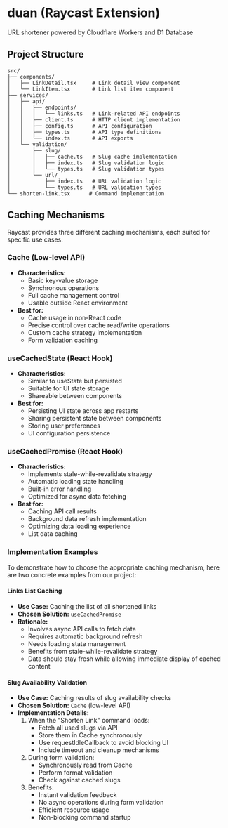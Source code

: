 # duan (Raycast Extension)

URL shortener powered by Cloudflare Workers and D1 Database

## Project Structure

```
src/
├── components/
│   ├── LinkDetail.tsx     # Link detail view component
│   └── LinkItem.tsx       # Link list item component
├── services/
│   ├── api/
│   │   ├── endpoints/
│   │   │   └── links.ts   # Link-related API endpoints
│   │   ├── client.ts      # HTTP client implementation
│   │   ├── config.ts      # API configuration
│   │   ├── types.ts       # API type definitions
│   │   └── index.ts       # API exports
│   └── validation/
│       ├── slug/
│       │   ├── cache.ts   # Slug cache implementation
│       │   ├── index.ts   # Slug validation logic
│       │   └── types.ts   # Slug validation types
│       └── url/
│           ├── index.ts   # URL validation logic
│           └── types.ts   # URL validation types
└── shorten-link.tsx      # Command implementation
```

## Caching Mechanisms

Raycast provides three different caching mechanisms, each suited for specific use cases:

### Cache (Low-level API)
- **Characteristics:**
  - Basic key-value storage
  - Synchronous operations
  - Full cache management control
  - Usable outside React environment
- **Best for:**
  - Cache usage in non-React code
  - Precise control over cache read/write operations
  - Custom cache strategy implementation
  - Form validation caching

### useCachedState (React Hook)
- **Characteristics:**
  - Similar to useState but persisted
  - Suitable for UI state storage
  - Shareable between components
- **Best for:**
  - Persisting UI state across app restarts
  - Sharing persistent state between components
  - Storing user preferences
  - UI configuration persistence

### useCachedPromise (React Hook)
- **Characteristics:**
  - Implements stale-while-revalidate strategy
  - Automatic loading state handling
  - Built-in error handling
  - Optimized for async data fetching
- **Best for:**
  - Caching API call results
  - Background data refresh implementation
  - Optimizing data loading experience
  - List data caching

### Implementation Examples

To demonstrate how to choose the appropriate caching mechanism, here are two concrete examples from our project:

#### Links List Caching
- **Use Case:** Caching the list of all shortened links
- **Chosen Solution:** `useCachedPromise`
- **Rationale:**
  - Involves async API calls to fetch data
  - Requires automatic background refresh
  - Needs loading state management
  - Benefits from stale-while-revalidate strategy
  - Data should stay fresh while allowing immediate display of cached content

#### Slug Availability Validation
- **Use Case:** Caching results of slug availability checks
- **Chosen Solution:** `Cache` (low-level API)
- **Implementation Details:**
  1. When the "Shorten Link" command loads:
     - Fetch all used slugs via API
     - Store them in Cache synchronously
     - Use requestIdleCallback to avoid blocking UI
     - Include timeout and cleanup mechanisms
  2. During form validation:
     - Synchronously read from Cache
     - Perform format validation
     - Check against cached slugs
  3. Benefits:
     - Instant validation feedback
     - No async operations during form validation
     - Efficient resource usage
     - Non-blocking command startup
